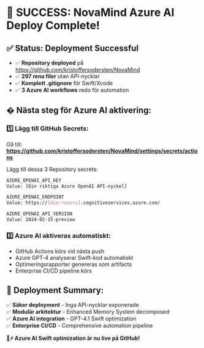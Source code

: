 # 🎉 SUCCESS: NovaMind Azure AI Deploy Complete!

## ✅ **Status: Deployment Successful**

- ✅ **Repository deployed** på https://github.com/kristoffersodersten/NovaMind
- ✅ **297 rena filer** utan API-nycklar
- ✅ **Komplett .gitignore** för Swift/Xcode
- ✅ **3 Azure AI workflows** redo för automation

## � **Nästa steg för Azure AI aktivering:**

### 1️⃣ **Lägg till GitHub Secrets:**

Gå till: **https://github.com/kristoffersodersten/NovaMind/settings/secrets/actions**

Lägg till dessa 3 Repository secrets:

```bash
AZURE_OPENAI_API_KEY
Value: [Din riktiga Azure OpenAI API-nyckel]

AZURE_OPENAI_ENDPOINT  
Value: https://[din-resurs].cognitiveservices.azure.com/

AZURE_OPENAI_API_VERSION
Value: 2024-02-15-preview
```

### 2️⃣ **Azure AI aktiveras automatiskt:**

- GitHub Actions körs vid nästa push
- Azure GPT-4 analyserar Swift-kod automatiskt
- Optimeringsrapporter genereras som artifacts
- Enterprise CI/CD pipeline körs

## 🎯 **Deployment Summary:**

✅ **Säker deployment** - Inga API-nycklar exponerade  
✅ **Modulär arkitektur** - Enhanced Memory System decomposed  
✅ **Azure AI integration** - GPT-4.1 Swift optimization  
✅ **Enterprise CI/CD** - Comprehensive automation pipeline  

**🧠⚡ Azure AI Swift optimization är nu live på GitHub!**

